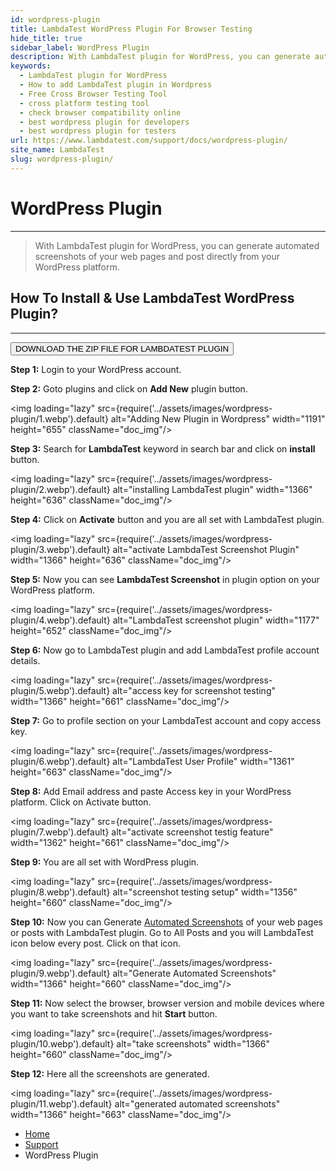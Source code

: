 ```yaml
---
id: wordpress-plugin
title: LambdaTest WordPress Plugin For Browser Testing
hide_title: true
sidebar_label: WordPress Plugin
description: With LambdaTest plugin for WordPress, you can generate automated screenshots of your web pages and post directly from your WordPress platform. 
keywords:
  - LambdaTest plugin for WordPress
  - How to add LambdaTest plugin in Wordpress
  - Free Cross Browser Testing Tool 
  - cross platform testing tool 
  - check browser compatibility online 
  - best wordpress plugin for developers
  - best wordpress plugin for testers
url: https://www.lambdatest.com/support/docs/wordpress-plugin/
site_name: LambdaTest
slug: wordpress-plugin/
---
```


<script type="application/ld+json"
      dangerouslySetInnerHTML={{ __html: JSON.stringify({
       "@context": "https://schema.org",
        "@type": "BreadcrumbList",
        "itemListElement": [{
          "@type": "ListItem",
          "position": 1,
          "name": "LambdaTest",
          "item": "https://www.lambdatest.com"
        },{
          "@type": "ListItem",
          "position": 2,
          "name": "Support",
          "item": "https://www.lambdatest.com/support/docs/"
        },{
          "@type": "ListItem",
          "position": 3,
          "name": "WordPress Plugin",
          "item": "https://www.lambdatest.com/support/docs/wordpress-plugin/"
        }]
      })
    }}
></script>

# WordPress Plugin

* * *

>With LambdaTest plugin for WordPress, you can generate automated screenshots of your web pages and post directly from your WordPress platform.


## How To Install & Use LambdaTest WordPress Plugin?

* * *

[<button type="button">DOWNLOAD THE ZIP FILE FOR LAMBDATEST PLUGIN</button>](https://s3.amazonaws.com/general-tools/lambdatest-screenshot-plugin.zip)

**Step 1:** Login to your WordPress account.

**Step 2:** Goto plugins and click on **Add New** plugin button.

<img loading="lazy" src={require('../assets/images/wordpress-plugin/1.webp').default} alt="Adding New Plugin in Wordpress" width="1191" height="655" className="doc_img"/>

**Step 3:** Search for **LambdaTest** keyword in search bar and click on **install** button.


<img loading="lazy" src={require('../assets/images/wordpress-plugin/2.webp').default} alt="installing LambdaTest plugin" width="1366" height="636" className="doc_img"/>

**Step 4:** Click on **Activate** button and you are all set with LambdaTest plugin.

<img loading="lazy" src={require('../assets/images/wordpress-plugin/3.webp').default} alt="activate LambdaTest Screenshot Plugin" width="1366" height="636" className="doc_img"/>

**Step 5:** Now you can see **LambdaTest Screenshot** in plugin option on your WordPress platform.

<img loading="lazy" src={require('../assets/images/wordpress-plugin/4.webp').default} alt="LambdaTest screenshot plugin" width="1177" height="652" className="doc_img"/>

**Step 6:** Now go to LambdaTest plugin and add LambdaTest profile account details.

<img loading="lazy" src={require('../assets/images/wordpress-plugin/5.webp').default} alt="access key for screenshot testing" width="1366" height="661" className="doc_img"/>

**Step 7:** Go to profile section on your LambdaTest account and copy access key.

<img loading="lazy" src={require('../assets/images/wordpress-plugin/6.webp').default} alt="LambdaTest User Profile" width="1361" height="663" className="doc_img"/>

**Step 8:** Add Email address and paste Access key in your WordPress platform. Click on Activate button.

<img loading="lazy" src={require('../assets/images/wordpress-plugin/7.webp').default} alt="activate screenshot testig feature" width="1362" height="661" className="doc_img"/>

**Step 9:** You are all set with WordPress plugin.

<img loading="lazy" src={require('../assets/images/wordpress-plugin/8.webp').default} alt="screenshot testing setup" width="1356" height="660" className="doc_img"/>

**Step 10:** Now you can Generate [Automated Screenshots](https://www.lambdatest.com/automated-screenshot) of your web pages or posts with LambdaTest plugin. Go to All Posts and you will LambdaTest icon below every post. Click on that icon.

<img loading="lazy" src={require('../assets/images/wordpress-plugin/9.webp').default} alt="Generate Automated Screenshots" width="1366" height="660" className="doc_img"/>


**Step 11:** Now select the browser, browser version and mobile devices where you want to take screenshots and hit **Start** button.

<img loading="lazy" src={require('../assets/images/wordpress-plugin/10.webp').default} alt="take screenshots" width="1366" height="660" className="doc_img"/>


**Step 12:** Here all the screenshots are generated.

<img loading="lazy" src={require('../assets/images/wordpress-plugin/11.webp').default} alt="generated automated screenshots" width="1366" height="663" className="doc_img"/>

<nav aria-label="breadcrumbs">
  <ul className="breadcrumbs">
    <li className="breadcrumbs__item">
      <a className="breadcrumbs__link" href="https://www.lambdatest.com">Home</a>
    </li>
    <li className="breadcrumbs__item">
      <a className="breadcrumbs__link" target="_ self" href="https://www.lambdatest.com/support/docs/">Support</a>
    </li>
    <li className="breadcrumbs__item breadcrumbs__item--active">
      <span className="breadcrumbs__link">WordPress Plugin</span>
    </li>
  </ul>
</nav>
